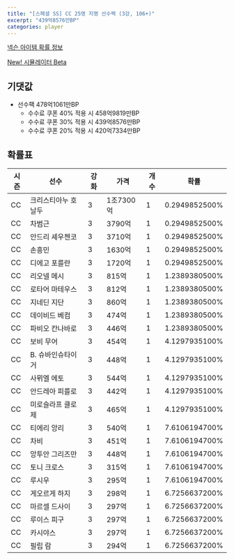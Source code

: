 ```yaml
---
title: "[스페셜 SS] CC 25명 지명 선수팩 (3강, 106+)"
excerpt: "439억8576만BP"
categories: player
---
```

[넥슨 아이템 확률 정보](http://iteminfo.nexon.com/probability/fco?sn=7419)

[New! 시뮬레이터 Beta](/simulator/7419)
## 기댓값
- 선수팩 478억1061만BP
  - 수수료 쿠폰 40% 적용 시 458억9819만BP
  - 수수료 쿠폰 30% 적용 시 439억8576만BP
  - 수수료 쿠폰 20% 적용 시 420억7334만BP


## 확률표

|시즌|선수|강화|가격|개수|확률|
|---|---|---|---|---|---|
|CC|크리스티아누 호날두|3|1조7300억|1|0.2949852500%|
|CC|차범근|3|3790억|1|0.2949852500%|
|CC|안드리 셰우첸코|3|3710억|1|0.2949852500%|
|CC|손흥민|3|1630억|1|0.2949852500%|
|CC|디에고 포를란|3|1720억|1|0.2949852500%|
|CC|리오넬 메시|3|815억|1|1.2389380500%|
|CC|로타어 마테우스|3|812억|1|1.2389380500%|
|CC|지네딘 지단|3|860억|1|1.2389380500%|
|CC|데이비드 베컴|3|474억|1|1.2389380500%|
|CC|파비오 칸나바로|3|446억|1|1.2389380500%|
|CC|보비 무어|3|454억|1|4.1297935100%|
|CC|B. 슈바인슈타이거|3|448억|1|4.1297935100%|
|CC|사뮈엘 에토|3|544억|1|4.1297935100%|
|CC|안드레아 피를로|3|442억|1|4.1297935100%|
|CC|미로슬라프 클로제|3|465억|1|4.1297935100%|
|CC|티에리 앙리|3|540억|1|7.6106194700%|
|CC|차비|3|451억|1|7.6106194700%|
|CC|앙투안 그리즈만|3|448억|1|7.6106194700%|
|CC|토니 크로스|3|315억|1|7.6106194700%|
|CC|루시우|3|295억|1|7.6106194700%|
|CC|게오르게 하지|3|298억|1|6.7256637200%|
|CC|마르셀 드사이|3|297억|1|6.7256637200%|
|CC|루이스 피구|3|297억|1|6.7256637200%|
|CC|카시야스|3|297억|1|6.7256637200%|
|CC|필립 람|3|294억|1|6.7256637200%|
